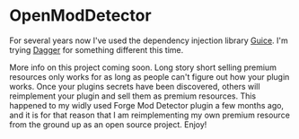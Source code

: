# OpenModDetector

For several years now I've used the dependency injection library [Guice](https://github.com/google/guice). I'm trying [Dagger](https://github.com/google/dagger) for something different this time.

More info on this project coming soon. Long story short selling premium resources only works for as long as people can't figure out how your plugin works. Once your plugins secrets have been discovered, others will reimplement your plugin and sell them as premium resources. This happened to my widly used Forge Mod Detector plugin a few months ago, and it is for that reason that I am reimplementing my own premium resource from the ground up as an open source project. Enjoy!
